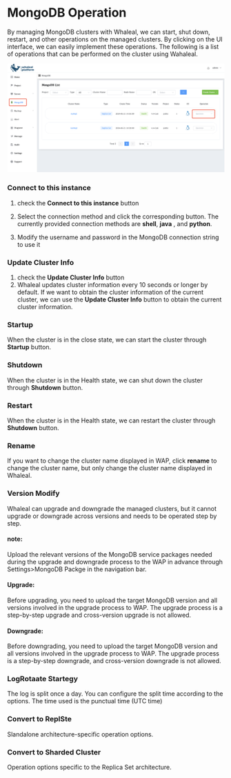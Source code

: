 # MongoDB Operation

By managing MongoDB clusters with Whaleal, we can start, shut down, restart, and other operations on the managed clusters. By clicking on the UI interface, we can easily implement these operations. The following is a list of operations that can be performed on the cluster using Wahaleal.

![image-20240625153133435](../images/05-ManageDeployments/MongoDBoperation.png)

### Connect to this instance

1. check the **Connect to this instance** button
2. Select the connection method and click the corresponding button. The currently provided connection methods are **shell**,  **java** , and **python**.

3. Modify the username and password in the MongoDB connection string to use it

### Update Cluster Info

1. check the **Update Cluster Info** button
2. Whaleal updates cluster information every 10 seconds or longer by default. If we want to obtain the cluster information of the current cluster, we can use the **Update Cluster Info** button to obtain the current cluster information.

### Startup

When the cluster is in the close state, we can start the cluster through **Startup** button.

### Shutdown

When the cluster is in the Health state, we can shut down the cluster through **Shutdown** button.

### Restart

When the cluster is in the Health state, we can restart the cluster through **Shutdown** button.

### Rename

If you want to change the cluster name displayed in WAP, click **rename** to change the cluster name, but only change the cluster name displayed in Whaleal.

### Version Modify

Whaleal can upgrade and downgrade the managed clusters, but it cannot upgrade or downgrade across versions and needs to be operated step by step.

#### note:

Upload the relevant versions of the MongoDB service packages needed during the upgrade and downgrade process to the WAP in advance through Settings>MongoDB Packge in the navigation bar.

#### Upgrade:

Before upgrading, you need to upload the target MongoDB version and all versions involved in the upgrade process to WAP. The upgrade process is a step-by-step upgrade and cross-version upgrade is not allowed.

#### Downgrade:

Before downgrading, you need to upload the target MongoDB version and all versions involved in the upgrade process to WAP. The upgrade process is a step-by-step downgrade, and cross-version downgrade is not allowed.

### LogRotaate Startegy

The log is split once a day. You can configure the split time according to the options. The time used is the punctual time (UTC time)

### Convert to ReplSte

Slandalone architecture-specific operation options.

### Convert to Sharded Cluster

Operation options specific to the Replica Set architecture.

